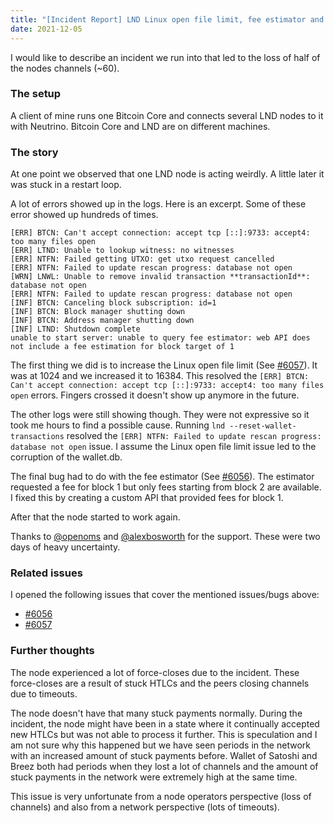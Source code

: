 ```yaml
---
title: "[Incident Report] LND Linux open file limit, fee estimator and force-closes"
date: 2021-12-05
---
```


I would like to describe an incident we run into that led to the loss of half of the nodes channels (~60).

### The setup
A client of mine runs one Bitcoin Core and connects several LND nodes to it with Neutrino. Bitcoin Core and LND are on different machines.

### The story
At one point we observed that one LND node is acting weirdly. A little later it was stuck in a restart loop.

A lot of errors showed up in the logs. Here is an excerpt. Some of these error showed up hundreds of times.

```
[ERR] BTCN: Can't accept connection: accept tcp [::]:9733: accept4: too many files open
[ERR] LTND: Unable to lookup witness: no witnesses
[ERR] NTFN: Failed getting UTXO: get utxo request cancelled
[ERR] NTFN: Failed to update rescan progress: database not open
[WRN] LNWL: Unable to remove invalid transaction **transactionId**: database not open
[ERR] NTFN: Failed to update rescan progress: database not open
[INF] BTCN: Canceling block subscription: id=1
[INF] BTCN: Block manager shutting down
[INF] BTCN: Address manager shutting down
[INF] LTND: Shutdown complete
unable to start server: unable to query fee estimator: web API does not include a fee estimation for block target of 1
```

The first thing we did is to increase the Linux open file limit (See [#6057](https://github.com/lightningnetwork/lnd/issues/6057)). It was at 1024 and we increased it to 16384. This resolved the `[ERR] BTCN: Can't accept connection: accept tcp [::]:9733: accept4: too many files open` errors. Fingers crossed it doesn't show up anymore in the future.

The other logs were still showing though. They were not expressive so it took me hours to find a possible cause.
Running `lnd --reset-wallet-transactions` resolved the `[ERR] NTFN: Failed to update rescan progress: database not open` issue. I assume the Linux open file limit issue led to the corruption of the wallet.db.

The final bug had to do with the fee estimator (See [#6056](https://github.com/lightningnetwork/lnd/issues/6056)). The estimator requested a fee for block 1 but only fees starting from block 2 are available. I fixed this by creating a custom API that provided fees for block 1.

After that the node started to work again.

Thanks to [@openoms](https://twitter.com/openoms) and [@alexbosworth](https://twitter.com/alexbosworth) for the support. These were two days of heavy uncertainty.

### Related issues

I opened the following issues that cover the mentioned issues/bugs above:
- [#6056](https://github.com/lightningnetwork/lnd/issues/6056)
- [#6057](https://github.com/lightningnetwork/lnd/issues/6057)

### Further thoughts

The node experienced a lot of force-closes due to the incident. These force-closes are a result of stuck HTLCs and the peers closing channels
due to timeouts.

The node doesn't have that many stuck payments normally. 
During the incident, the node might have been in a state where it continually accepted new HTLCs but was not able to process it further.
This is speculation and I am not sure why this happened but we have seen periods in the network with an increased amount of stuck payments before.
Wallet of Satoshi and Breez both had periods when they lost a lot of channels and the amount of stuck payments in the network were extremely high at the same time.

This issue is very unfortunate from a node operators perspective (loss of channels) and also from a network perspective (lots of timeouts).


